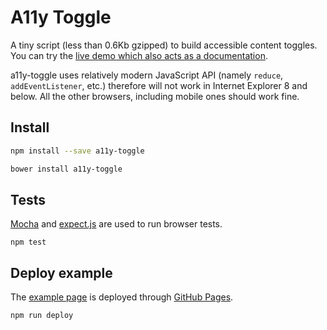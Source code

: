 # A11y Toggle

A tiny script (less than 0.6Kb gzipped) to build accessible content toggles. You can try the [live demo which also acts as a documentation](http://nicetransition.github.io/a11y-toggle/).

a11y-toggle uses relatively modern JavaScript API (namely `reduce`, `addEventListener`, etc.) therefore will not work in Internet Explorer 8 and below. All the other browsers, including mobile ones should work fine.


## Install

```sh
npm install --save a11y-toggle
```

```sh
bower install a11y-toggle
```


## Tests

[Mocha](https://mochajs.org/) and [expect.js](https://github.com/Automattic/expect.js) are used to run browser tests.

```
npm test
```


## Deploy example

The [example page](http://nicetransition.github.io/a11y-toggle/) is deployed through [GitHub Pages](https://pages.github.com/). 

```
npm run deploy
```

